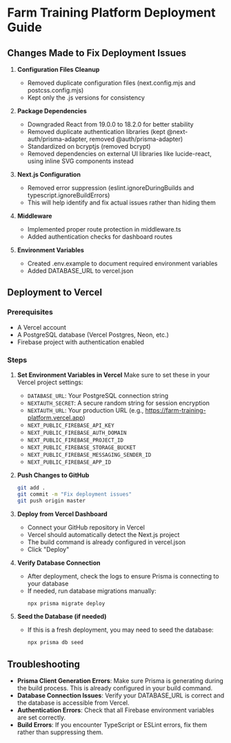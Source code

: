 # Farm Training Platform Deployment Guide

## Changes Made to Fix Deployment Issues

1. **Configuration Files Cleanup**
   - Removed duplicate configuration files (next.config.mjs and postcss.config.mjs)
   - Kept only the .js versions for consistency

2. **Package Dependencies**
   - Downgraded React from 19.0.0 to 18.2.0 for better stability
   - Removed duplicate authentication libraries (kept @next-auth/prisma-adapter, removed @auth/prisma-adapter)
   - Standardized on bcryptjs (removed bcrypt)
   - Removed dependencies on external UI libraries like lucide-react, using inline SVG components instead

3. **Next.js Configuration**
   - Removed error suppression (eslint.ignoreDuringBuilds and typescript.ignoreBuildErrors)
   - This will help identify and fix actual issues rather than hiding them

4. **Middleware**
   - Implemented proper route protection in middleware.ts
   - Added authentication checks for dashboard routes

5. **Environment Variables**
   - Created .env.example to document required environment variables
   - Added DATABASE_URL to vercel.json

## Deployment to Vercel

### Prerequisites
- A Vercel account
- A PostgreSQL database (Vercel Postgres, Neon, etc.)
- Firebase project with authentication enabled

### Steps

1. **Set Environment Variables in Vercel**
   Make sure to set these in your Vercel project settings:
   - `DATABASE_URL`: Your PostgreSQL connection string
   - `NEXTAUTH_SECRET`: A secure random string for session encryption
   - `NEXTAUTH_URL`: Your production URL (e.g., https://farm-training-platform.vercel.app)
   - `NEXT_PUBLIC_FIREBASE_API_KEY`
   - `NEXT_PUBLIC_FIREBASE_AUTH_DOMAIN`
   - `NEXT_PUBLIC_FIREBASE_PROJECT_ID`
   - `NEXT_PUBLIC_FIREBASE_STORAGE_BUCKET`
   - `NEXT_PUBLIC_FIREBASE_MESSAGING_SENDER_ID`
   - `NEXT_PUBLIC_FIREBASE_APP_ID`

2. **Push Changes to GitHub**
   ```bash
   git add .
   git commit -m "Fix deployment issues"
   git push origin master
   ```

3. **Deploy from Vercel Dashboard**
   - Connect your GitHub repository in Vercel
   - Vercel should automatically detect the Next.js project
   - The build command is already configured in vercel.json
   - Click "Deploy"

4. **Verify Database Connection**
   - After deployment, check the logs to ensure Prisma is connecting to your database
   - If needed, run database migrations manually:
     ```bash
     npx prisma migrate deploy
     ```

5. **Seed the Database (if needed)**
   - If this is a fresh deployment, you may need to seed the database:
     ```bash
     npx prisma db seed
     ```

## Troubleshooting

- **Prisma Client Generation Errors**: Make sure Prisma is generating during the build process. This is already configured in your build command.
- **Database Connection Issues**: Verify your DATABASE_URL is correct and the database is accessible from Vercel.
- **Authentication Errors**: Check that all Firebase environment variables are set correctly.
- **Build Errors**: If you encounter TypeScript or ESLint errors, fix them rather than suppressing them.
